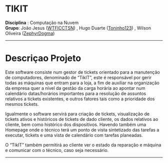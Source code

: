 # TIKIT
**Disciplina** : Computação na Nuvem  
**Grupo**: João Jesus ([WTFICCTSN](https://github.com/WTFICCTSN)) , Hugo Duarte ([Toninho123](https://github.com/toninho123)) , Wilson Oliveira ([ZephyrDogma](https://github.com/ZephyrDogma))  

---
# Descriçao Projeto

Este software consiste num gestor de tickets orientado para a manutenção de computadores, denominado de “TikIT”, este é responsável por gerir todas as máquinas que entram para a loja, a fim de auxiliar na organização da empresa quer a nível da gestão da carga horária ao apontar num calendário datas/horários importantes para a resolução de assuntos relativos a tickets existentes, e outros fatores tais como a prioridade dos mesmos tickets.

Igualmente o software servirá para criação de tickets, visualização de tickets ativos e históricos de tickets de dado cliente, os dados relativos ao cliente, bem como histórico dos dispositivos.
Havendo também uma Homepage onde o técnico terá um ponto de vista sintetizado das tarefas a executar, tickets e uma vista de calendário com tarefas planeadas.

O “TikIT” também permitirá ao cliente ver o estado da reparação e máquina e comunicar com o técnico, caso seja necessário.

---
